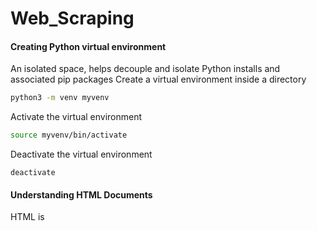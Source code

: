 # Web_Scraping
#### Creating Python virtual environment
An isolated space, helps decouple and isolate Python installs and associated pip packages
Create a virtual environment <myvenv> inside a directory
```bash
python3 -m venv myvenv
```
Activate the virtual environment <myvenv>
```bash
source myvenv/bin/activate
```
Deactivate the virtual environment
```
deactivate
```

#### Understanding HTML Documents
HTML is 
